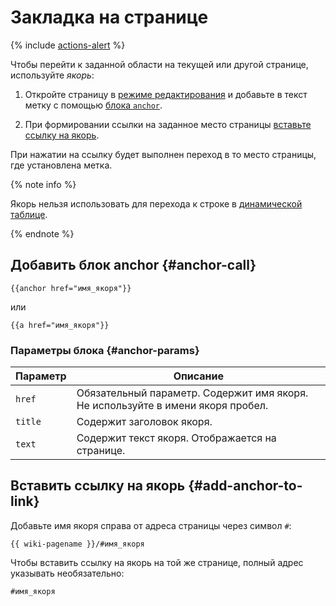 # Закладка на странице

{% include [actions-alert](../../_includes/wiki/actions-alert.md) %}

Чтобы перейти к заданной области на текущей или другой странице, используйте *якорь*:

1. Откройте страницу в [режиме редактирования](../old-editor.md) и добавьте в текст метку с помощью [блока `anchor`](#anchor-call). 

1. При формировании ссылки на заданное место страницы [вставьте cсылку на якорь](#add-anchor-to-link). 

При нажатии на ссылку будет выполнен переход в то место страницы, где установлена метка.

{% note info %}

Якорь нельзя использовать для перехода к строке в [динамической таблице](../create-grid.md).

{% endnote %}

## Добавить блок anchor {#anchor-call}

```
{{anchor href="имя_якоря"}}
```
или 
```
{{a href="имя_якоря"}}
```

### Параметры блока {#anchor-params}

Параметр | Описание 
--- | --- 
`href` | Обязательный параметр. Содержит имя якоря. Не используйте в имени якоря пробел. 
`title` | Содержит заголовок якоря.
`text` | Содержит текст якоря. Отображается на странице.


## Вставить ссылку на якорь {#add-anchor-to-link} 

Добавьте имя якоря справа от адреса страницы через символ `#`:

```
{{ wiki-pagename }}/#имя_якоря
```

Чтобы вставить ссылку на якорь на той же странице, полный адрес указывать необязательно:

```
#имя_якоря
```